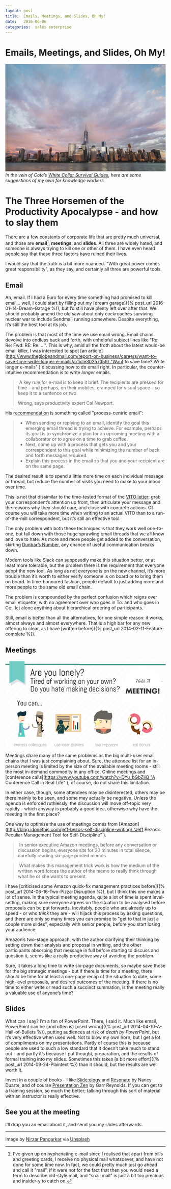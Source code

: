 ```yaml
---
layout: post
title:  Emails, Meetings, and Slides, Oh My! 
date:   2016-06-06 
categories:  sales enterprise 
---
```


# Emails, Meetings, and Slides, Oh My!


![](/images/unknown_filename.127.jpeg)
*In the vein of Coté’s [White Collar Survival Guides](https://cote.io/tag/whitecollar/), here are some suggestions of my own for knowledge workers.*

# The Three Horsemen of the Productivity Apocalypse - and how to slay them

There are a few constants of corporate life that are pretty much universal, and those are **email**[^1], **meetings**, and **slides**. All three are widely hated, and someone is always trying to kill one or other of them. I have even heard people say that these three factors have ruined their lives.

I would say that the truth is a bit more nuanced. "With great power comes great responsibility", as they say, and certainly all three are powerful tools.

## Email

Ah, email. If I had a Euro for every time something had promised to kill email… well, I could start by filling out my [dream garage]({% post_url 2016-01-14-Dream-Garage %}), but I’d still have plenty left over after that. We should probably amend the old saw about only cockroaches surviving nuclear war to include Sendmail running somewhere. Despite everything, it’s still the best tool at its job.

The problem is that most of the time we use email wrong. Email chains devolve into endless back and forth, with unhelpful subject lines like "Re: Re: Fwd: RE: Re: …". This is why, amid all the froth about the latest would-be email killer, I was interested to spot [an article](http://www.theglobeandmail.com/report-on-business/careers/want-to-save-time-write-longer-e-mails/article30257359/ "Want to save time? Write longer e-mails" ) discussing how to do email right. In particular, the counter-intuitive recommendation is to write *longer* emails.

> A key rule for e-mail is to keep it brief. The recipients are pressed for time – and perhaps, on their mobiles, cramped for visual space – so keep it to a sentence or two.
>
> Wrong, says productivity expert Cal Newport.

His [recommendation](http://calnewport.com/blog/2016/04/19/write-longer-emails/) is something called "process-centric email":

> - When sending or replying to an email, identify the goal this emerging email thread is trying to achieve. For example, perhaps its goal is to synchronize a plan for an upcoming meeting with a collaborator or to agree on a time to grab coffee.
> - Next, come up with a process that gets you and your correspondent to this goal while minimizing the number of back and forth messages required.
> - Explain this process in the email so that you and your recipient are on the same page.

The desired result is to spend a little more time on each individual message or thread, but reduce the number of visits you need to make to your inbox over time.

This is not that dissimilar to the time-tested format of the [VITO letter](http://www.vitoselling.com/blog/vito-letter/): grab your correspondent’s attention up front, then articulate your message and the reasons why they should care, and close with concrete actions. Of course you will take more time when writing to an actual VITO than to a run-of-the-mill correspondent, but it’s still an effective tool.

The only problem with both these techniques is that they work well one-to-one, but fall down with those huge sprawling email threads that we all know and love to hate. As more and more people get added to the conversation, skirting [Dunbar’s Number](https://en.wikipedia.org/wiki/Dunbar%27s_number), any chance of useful communication breaks down.

Modern tools like Slack can supposedly make this situation better, or at least more tolerable, but the problem there is the requirement that everyone adopt the new tool. As long as not everyone is on the new channel, it’s more trouble than it’s worth to either verify someone is on board or to bring them on board. In time-honoured fashion, people default to just adding more and more people to the same old email chain.

The problem is compounded by the perfect confusion which reigns over email etiquette, with no agreement over who goes in To: and who goes in Cc:, let alone anything about hierarchical ordering of participants.

Still, email is better than all the alternatives, for one simple reason: it works, almost always and almost everywhere. That is a high bar for any new offering to clear, as I have [written before]({% post_url 2014-02-11-Feature-complete %}).

## Meetings

![](/images/unknown_filename.128.png)
Meetings share many of the same problems as the big multi-user email chains that I was just complaining about. Sure, the attendee list for an in-person meeting is limited by the size of the available meeting rooms - still the most in-demand commodity in any office. Online meetings and [conference calls](https://www.youtube.com/watch?v=DYu_bGbZiiQ "A Conference Call in Real Life" ), of course, do not share this limitation.

In either case, though, some attendees may be disinterested, others may be there mainly to be seen, and some may actually be negative. Unless the agenda is enforced ruthlessly, the discussion will move off-topic very rapidly - which anyway is probably a good idea, otherwise why have the meeting in the first place?

One way to optimise the use of meetings comes from [Amazon](http://blog.idonethis.com/jeff-bezos-self-discipline-writing/ "Jeff Bezos’s Peculiar Management Tool for Self-Discipline" ).

> In senior executive Amazon meetings, before any conversation or discussion begins, everyone sits for 30 minutes in total silence, carefully reading six-page printed memos.

> What makes this management trick work is how the medium of the written word forces the author of the memo to really think through what he or she wants to present.

I have [criticised some Amazon quick-fix management practices before]({% post_url 2014-06-16-Two-Pizza-Disruption %}), but I think this one makes a lot of sense. In the typical meeting agenda, quite a lot of time is spent level-setting, making sure everyone agrees on the situation to be analysed before proposals can be put forwards. Inevitably, people who are already up to speed - or who *think* they are - will hijack this process by asking questions, and there are only so many times you can promise to "get to that in just a couple more slides", especially with senior people, before you start losing your audience.

Amazon’s two-stage approach, with the author clarifying their thinking by setting down their analysis and proposal in writing, and the other participants absorbing that message in full before starting to discuss and question it, seems like a really productive way of avoiding the problem.

Sure, it takes a long time to write six-page documents, so maybe save those for the big strategic meetings - but if there is time for a meeting, there should be time for at least a one-page recap of the situation to date, some high-level proposals, and desired outcomes of the meeting. If there is no time to either write or read such a succinct summation, is the meeting really a valuable use of anyone’s time?

## Slides

What can I say? I’m a fan of PowerPoint. There, I said it. Much like email, PowerPoint can be (and often is) [used wrong]({% post_url 2014-04-10-A-Hail-of-Bullets %}), putting audiences at risk of *death by PowerPoint*, but it’s very effective when used well. Not to blow my own horn, but I get a lot of compliments on my presentations. Partly of course this is because people are used to such a low standard that it doesn’t take much to stand out - and partly it’s because I put thought, preparation, and the results of formal training into my slides. Sometimes this takes [a bit more effort]({% post_url 2014-09-24-Plaintext %}) than it should, but the results are well worth it.

Invest in a couple of books - I like [Slide:ology](http://www.duarte.com/book/slideology/) and [Resonate](http://www.duarte.com/book/resonate) by Nancy Duarte, and of course [Presentation Zen](http://www.presentationzen.com) by Garr Reynolds. If you can get to a training session, so much the better; talking through this sort of material with an instructor is really effective.

## See you at the meeting

I’ll drop you an email about it, and send you my slides afterwards.

***
Image by [Nirzar Pangarkar](http://twitter.com/nirzardp) via [Unsplash](https://unsplash.com)

[^1]: I’ve given up on hyphenating e-mail since I realised that apart from bills and greeting cards, I receive no physical mail whatsoever, and have not done for some time now. In fact, we could pretty much just go ahead and call it "mail", if it were not for the fact that then you would need a term to describe old-style mail, and "snail mail" is just a bit too precious and insider-y to catch on.

                                                       